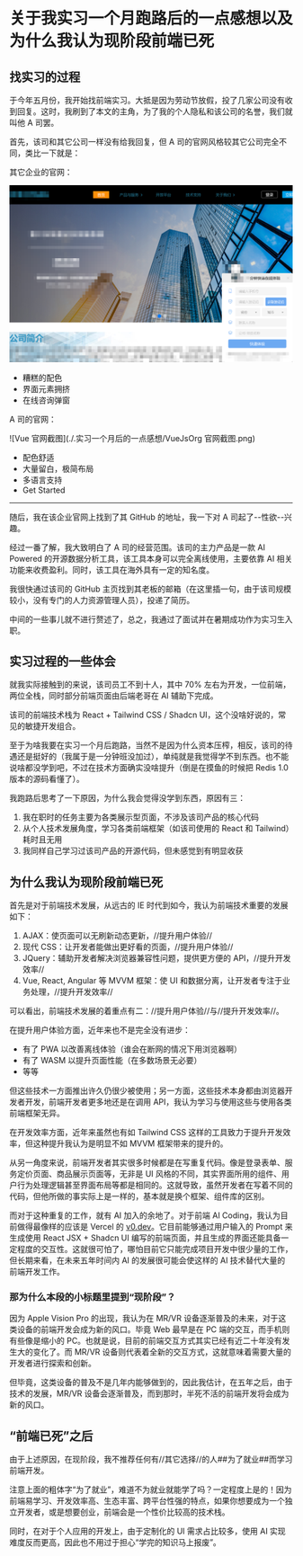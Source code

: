 # 关于我实习一个月跑路后的一点感想以及为什么我认为现阶段前端已死

## 找实习的过程

于今年五月份，我开始找前端实习。大抵是因为劳动节放假，投了几家公司没有收到回复。这时，我刷到了本文的主角，为了我的个人隐私和该公司的名誉，我们就叫他 A 司罢。

首先，该司和其它公司一样没有给我回复，但 A 司的官网风格较其它公司完全不同，类比一下就是：

其它企业的官网：

![某国内企业官网截图](./.实习一个月后的一点感想/某企业官网截图.png)

- 糟糕的配色
- 界面元素拥挤
- 在线咨询弹窗

A 司的官网：

![Vue 官网截图](./.实习一个月后的一点感想/VueJsOrg 官网截图.png)

- 配色舒适
- 大量留白，极简布局
- 多语言支持
- Get Started

- - -

随后，我在该企业官网上找到了其 GitHub 的地址，我一下对 A 司起了--性欲--兴趣。

经过一番了解，我大致明白了 A 司的经营范围。该司的主力产品是一款 AI Powered 的开源数据分析工具，该工具本身可以完全离线使用，主要依靠 AI 相关功能来收费盈利。同时，该工具在海外具有一定的知名度。

我很快通过该司的 GitHub 主页找到其老板的邮箱（在这里插一句，由于该司规模较小，没有专门的人力资源管理人员），投递了简历。

中间的一些事儿就不进行赘述了，总之，我通过了面试并在暑期成功作为实习生入职。

## 实习过程的一些体会

就我实际接触到的来说，该司员工不到十人，其中 70% 左右为开发，一位前端，两位全栈，同时部分前端页面由后端老哥在 AI 辅助下完成。

该司的前端技术栈为 React + Tailwind CSS / Shadcn UI，这个没啥好说的，常见的敏捷开发组合。

至于为啥我要在实习一个月后跑路，当然不是因为什么资本压榨，相反，该司的待遇还是挺好的（我属于是一分钟班没加过），单纯就是我觉得学不到东西。也不能说啥都没学到吧，不过在技术方面确实没啥提升（倒是在摸鱼的时候把 Redis 1.0 版本的源码看懂了）。

我跑路后思考了一下原因，为什么我会觉得没学到东西，原因有三：

1. 我在职时的任务主要为各类展示型页面，不涉及该司产品的核心代码
2. 从个人技术发展角度，学习各类前端框架（如该司使用的 React 和 Tailwind）耗时且无用
3. 我同样自己学习过该司产品的开源代码，但未感觉到有明显收获

## 为什么我认为现阶段前端已死

首先是对于前端技术发展，从远古的 IE 时代到如今，我认为前端技术重要的发展如下：

1. AJAX：使页面可以无刷新动态更新，//提升用户体验//
2. 现代 CSS：让开发者能做出更好看的页面，//提升用户体验//
3. JQuery：辅助开发者解决浏览器兼容性问题，提供更方便的 API，//提升开发效率//
4. Vue, React, Angular 等 MVVM 框架：使 UI 和数据分离，让开发者专注于业务处理，//提升开发效率//

可以看出，前端技术发展的着重点有二：//提升用户体验//与//提升开发效率//。

在提升用户体验方面，近年来也不是完全没有进步：

- 有了 PWA 以改善离线体验（谁会在断网的情况下用浏览器啊）
- 有了 WASM 以提升页面性能（在多数场景无必要）
- 等等

但这些技术一方面推出许久仍很少被使用；另一方面，这些技术本身都由浏览器开发者开发，前端开发者更多地还是在调用 API，我认为学习与使用这些与使用各类前端框架无异。

在开发效率方面，近年来虽然也有如 Tailwind CSS 这样的工具致力于提升开发效率，但这种提升我认为是明显不如 MVVM 框架带来的提升的。

从另一角度来说，前端开发者其实很多时候都是在写重复代码。像是登录表单、服务定价页面、商品展示页面等，无非是 UI 风格的不同，其实界面所用的组件、用户行为处理逻辑甚至界面布局等都是相同的。这就导致，虽然开发者在写着不同的代码，但他所做的事实际上是一样的，基本就是换个框架、组件库的区别。

而对于这种重复的工作，就有 AI 加入的余地了。对于前端 AI Coding，我认为目前做得最像样的应该是 Vercel 的 [v0.dev](https://v0.dev/)。它目前能够通过用户输入的 Prompt 来生成使用 React JSX + Shadcn UI 编写的前端页面，并且生成的界面还能具备一定程度的交互性。这就很可怕了，哪怕目前它只能完成项目开发中很少量的工作，但长期来看，在未来五年时间内 AI 的发展很可能会使这样的 AI 技术替代大量的前端开发工作。

### 那为什么本段的小标题里提到“现阶段”？

因为 Apple Vision Pro 的出现，我认为在 MR/VR 设备逐渐普及的未来，对于这类设备的前端开发会成为新的风口。毕竟 Web 最早是在 PC 端的交互，而手机则有些像是缩小的 PC。也就是说，目前的前端交互方式其实已经有近二十年没有发生大的变化了。而 MR/VR 设备则代表着全新的交互方式，这就意味着需要大量的开发者进行探索和创新。

但毕竟，这类设备的普及不是几年内能够做到的，因此我估计，在五年之后，由于技术的发展，MR/VR 设备会逐渐普及，而到那时，半死不活的前端开发将会成为新的风口。

## “前端已死”之后

由于上述原因，在现阶段，我不推荐任何有//其它选择//的人##为了就业##而学习前端开发。

注意上面的粗体字“为了就业”，难道不为就业就能学了吗？一定程度上是的！因为前端易学习、开发效率高、生态丰富、跨平台性强的特点，如果你想要成为一个独立开发者，或是想要创业，前端会是一个性价比较高的技术栈。

同时，在对于个人应用的开发上，由于定制化的 UI 需求占比较多，使用 AI 实现难度反而更高，因此也不用过于担心“学完的知识马上报废”。
